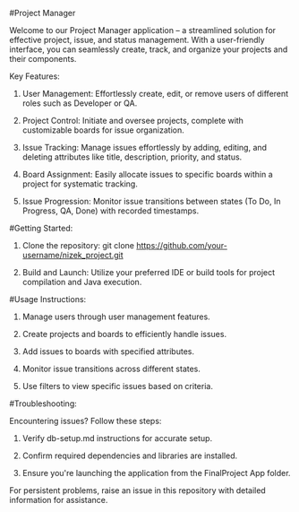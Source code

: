 #Project Manager

Welcome to our Project Manager application – a streamlined solution for effective project, issue, and status management. With a user-friendly interface, you can seamlessly create, track, and organize your projects and their components.

Key Features:

1. User Management: Effortlessly create, edit, or remove users of different roles such as Developer or QA.

2. Project Control: Initiate and oversee projects, complete with customizable boards for issue organization.

3. Issue Tracking: Manage issues effortlessly by adding, editing, and deleting attributes like title, description, priority, and status.

4. Board Assignment: Easily allocate issues to specific boards within a project for systematic tracking.

5. Issue Progression: Monitor issue transitions between states (To Do, In Progress, QA, Done) with recorded timestamps.

#Getting Started:

1. Clone the repository: git clone https://github.com/your-username/nizek_project.git

3. Build and Launch: Utilize your preferred IDE or build tools for project compilation and Java execution.

#Usage Instructions:

1. Manage users through user management features.

2. Create projects and boards to efficiently handle issues.

3. Add issues to boards with specified attributes.

4. Monitor issue transitions across different states.

5. Use filters to view specific issues based on criteria.


#Troubleshooting:

Encountering issues? Follow these steps:

1. Verify db-setup.md instructions for accurate setup.

2. Confirm required dependencies and libraries are installed.

3. Ensure you're launching the application from the FinalProject App folder.

For persistent problems, raise an issue in this repository with detailed information for assistance.
